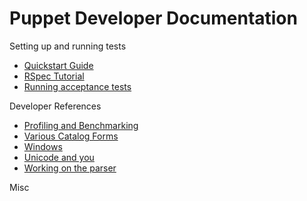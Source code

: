 # Puppet Developer Documentation

Setting up and running tests

* [Quickstart Guide](quickstart.md)
* [RSpec Tutorial](rspec_tutorial.md)
* [Running acceptance tests](acceptance_tests.md)

Developer References

* [Profiling and Benchmarking](profiling.md)
* [Various Catalog Forms](catalogs.md)
* [Windows](windows.md)
* [Unicode and you](unicode.md)
* [Working on the parser](parser_work.md)

Misc
